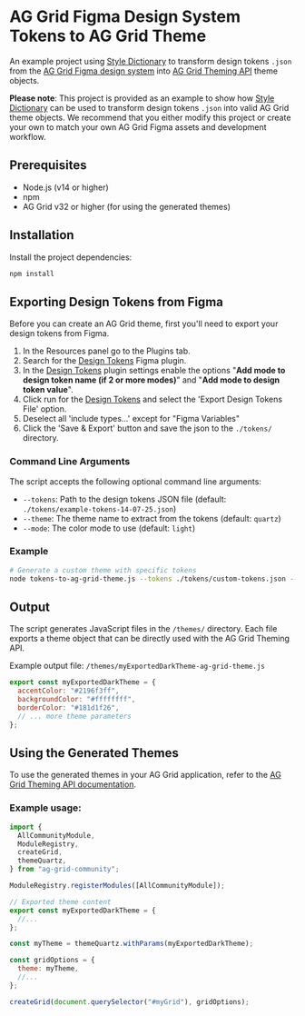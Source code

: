 # AG Grid Figma Design System Tokens to AG Grid Theme

An example project using [Style Dictionary](http://styledictionary.com/) to transform design tokens `.json` from the [AG Grid Figma design system](https://www.figma.com/community/file/1360600846643230092) into [AG Grid Theming API](https://www.ag-grid.com/javascript-data-grid/theming-api/) theme objects.

**Please note**: This project is provided as an example to show how [Style Dictionary](http://styledictionary.com/) can be used to transform design tokens `.json` into valid AG Grid theme objects. We recommend that you either modify this project or create your own to match your own AG Grid Figma assets and development workflow.

## Prerequisites

- Node.js (v14 or higher)
- npm
- AG Grid v32 or higher (for using the generated themes)

## Installation

Install the project dependencies:

```sh
npm install
```

## Exporting Design Tokens from Figma

Before you can create an AG Grid theme, first you'll need to export your design tokens from Figma.

1. In the Resources panel go to the Plugins tab.
2. Search for the [Design Tokens](https://www.figma.com/community/plugin/888356646278934516/design-tokens) Figma plugin.
3. In the [Design Tokens](https://www.figma.com/community/plugin/888356646278934516/design-tokens) plugin settings enable the options "**Add mode to design token name (if 2 or more modes)**" and "**Add mode to design token value**".
4. Click run for the [Design Tokens](https://www.figma.com/community/plugin/888356646278934516/design-tokens) and select the 'Export Design Tokens File' option.
5. Deselect all 'include types...' except for "Figma Variables"
6. Click the 'Save & Export' button and save the json to the `./tokens/` directory.

### Command Line Arguments

The script accepts the following optional command line arguments:

- `--tokens`: Path to the design tokens JSON file (default: `./tokens/example-tokens-14-07-25.json`)
- `--theme`: The theme name to extract from the tokens (default: `quartz`)
- `--mode`: The color mode to use (default: `light`)

### Example

```sh
# Generate a custom theme with specific tokens
node tokens-to-ag-grid-theme.js --tokens ./tokens/custom-tokens.json --theme alpine --mode light
```

## Output

The script generates JavaScript files in the `/themes/` directory. Each file exports a theme object that can be directly used with the AG Grid Theming API.

Example output file: `/themes/myExportedDarkTheme-ag-grid-theme.js`

```javascript
export const myExportedDarkTheme = {
  accentColor: "#2196f3ff",
  backgroundColor: "#ffffffff",
  borderColor: "#181d1f26",
  // ... more theme parameters
};
```

## Using the Generated Themes

To use the generated themes in your AG Grid application, refer to the [AG Grid Theming API documentation](https://www.ag-grid.com/javascript-data-grid/theming-api/).

### Example usage:

```javascript
import {
  AllCommunityModule,
  ModuleRegistry,
  createGrid,
  themeQuartz,
} from "ag-grid-community";

ModuleRegistry.registerModules([AllCommunityModule]);

// Exported theme content
export const myExportedDarkTheme = {
  //...
};

const myTheme = themeQuartz.withParams(myExportedDarkTheme);

const gridOptions = {
  theme: myTheme,
  //...
};

createGrid(document.querySelector("#myGrid"), gridOptions);
```

